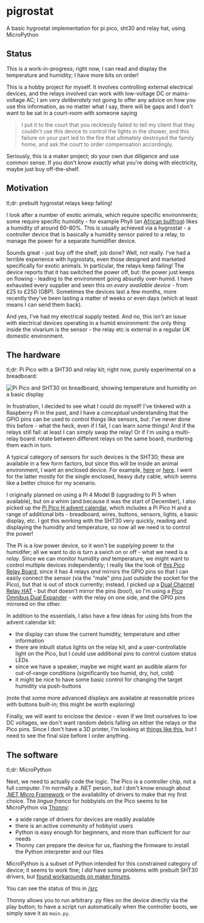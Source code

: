 # pigrostat
A basic hygrostat implementation for pi pico, sht30 and relay hat, using MicroPython

## Status

This is a work-in-progress; right now, I can read and display the temperature and humidity; I have more bits on order!

This is a hobby project for myself. It involves controlling external electrical devices, and the relays involved can work
with low-voltage DC or mains-voltage AC; I am *very deliberately* not going to offer any advice on how you use this information,
as no matter what I say, there will be gaps and I don't want to be sat in a court-room with someone saying

> I put it to the court that you recklessly failed to tell my client that they couldn't use this device to control the lights in the shower,
> and this failure on your part led to the fire that ultimately destroyed the family home, and ask the court to order compensation accordingly.

Seriously, this is a maker project; do your own due diligence and use common sense. If you don't know *exactly* what you're doing
with electricity, maybe just buy off-the-shelf.

## Motivation

tl;dr: prebuilt hygrostat relays keep failing!

I look after a number of exotic animals, which require specific environments; some require specific humidity - for example
Phyll (an [African bullfrog](https://en.wikipedia.org/wiki/African_bullfrog)) likes a humidity of around 60-80%. This is
usually achieved via a hygrostat - a controller device that is basically a humidity sensor paired to a relay, to manage the
power for a separate humidifier device.

Sounds great - just buy off the shelf, job done? Well, not really. I've had a terrible experience with hygrostats, even those
designed and marketed specifically for exotic animals. In particular, the relays keep failing! The device reports that it
has switched the power off, but: the power just keeps on flowing - leading to the environment going absurdly over-humid. I
have exhausted every supplier and seen this on *every available device* - from £25 to £250 (GBP). Sometimes the devices last
a few months, more recently they've been lasting a matter of weeks or even days (which at least means I can send them back).

And yes, I've had my electrical supply tested. And no, this isn't an issue with electrical devices operating in a humid
environment: the only thing inside the vivarium is the sensor - the relay etc is external in a regular UK domestic environment.

## The hardware

tl;dr: Pi Pico with a SHT30 and relay kit; right now, purely experimental on a breadboard:

![Pi Pico and SHT30 on breadboard, showing temperature and humidity on a basic display](img/breadboard.png)

In frustration, I decided to see what I could do myself! I've tinkered with a Raspberry Pi in the past, and I have a *conceptual*
understanding that the GPIO pins can be used to control things like sensors, but: I've never done this before - what the heck,
even if I fail, I can learn some things! And if the relays still fail: at least I can simply swap the relay! Or if I'm using a multi-relay
board: rotate between different relays on the same board, murdering them each in turn.

A typical category of sensors for such devices is the SHT30; these are available in a few form factors, but since this will be
inside an animal environment, I want an enclosed device. For example, [here](https://thepihut.com/products/sht30-temperature-and-humidity-sensor-wired-enclosed-shell)
or [here](https://thepihut.com/products/sht-30-mesh-protected-weather-proof-temperature-humidity-sensor). I went for the latter
mostly for the single enclosed, heavy duty cable, which seems like a better choice for my scenario.

I originally planned on using a Pi 4 Model B (upgrading to Pi 5 when available), but on a whim (and because it was the start of December),
I also picked up the [Pi Pico H advent calendar](https://thepihut.com/products/maker-advent-calendar-includes-raspberry-pi-pico-h), which includes
a Pi Pico H and a range of additional bits - breadboard, wires, buttons, sensors, lights, a basic display, etc. I got this working with
the SHT30 very quickly, reading and displaying the humidity and temperature, so now all we need is to control the power!

The Pi is a low power device, so it won't be *supplying* power to the humidifer; all we want to do is turn a swich on or off - what we
need is a *relay*. Since we can monitor humidity *and* temperature, we might want to control multiple devices independently; I really
like the look of [this Pico Relay Board](https://thepihut.com/products/raspberry-pi-pico-relay-board), since it has 4 relays *and* mirrors
the GPIO pins so that I can easily connect the sensor (via the "male" pins just outside the socket for the Pico), but that is out of stock
currently; instead, I picked up a [Dual Channel Relay HAT](https://thepihut.com/products/dual-channel-relay-hat-for-raspberry-pi-pico) - but *that*
doesn't mirror the pins (boo!), so I'm using a [Pico Omnibus Dual Expander](https://thepihut.com/products/pico-omnibus-dual-expander) - with the
relay on one side, and the GPIO pins mirrored on the other.

In addition to the essentials, I also have a few ideas for using bits from the advent calendar kit:

- the display can show the current humidity, temperature and other information
- there are inbuilt status lights on the relay kit, and a user-controllable light on the Pico, but I could use additional pins to control custom status LEDs
- since we have a speaker, maybe we might want an audible alarm for out-of-range conditions (significantly too humid, dry, hot, cold)
- it might be nice to have some basic control for changing the target humidity via push-buttons

(note that some more advanced displays are available at reasonable prices with buttons built-in; this might be worth exploring)

Finally, we will want to enclose the device - even if we limit ourselves to low DC voltages, we don't want random debris falling on either the relays
or the Pico pins. Since I don't have a 3D printer, I'm looking at [things like this](https://www.switchelectronics.co.uk/pages/search-results-page?q=enclosure),
but I need to see the final size before I order anything.

## The software

tl;dr: MicroPython

Next, we need to actually code the logic. The Pico is a controller chip, not a full computer. I'm normally a .NET person, but I don't know
enough about [.NET Micro Framework](https://en.wikipedia.org/wiki/.NET_Micro_Framework) or the availability of drivers to make that my first choice.
The *lingua franca* for hobbyists on the Pico seems to be MicroPython via [Thonny](https://thonny.org/):

- a wide range of drivers for devices are readily available
- there is an active community of hobbyist users
- Python is easy enough for beginners, and more than sufficient for our needs
- Thonny can prepare the device for us, flashing the firmware to install the Python interpreter and our files

MicroPython is a subset of Python intended for this constrained category of device; it seems to work fine; I *did* have some problems with
prebuilt SHT30 drivers, but [found workarounds on maker forums](https://forum.micropython.org/viewtopic.php?f=21&t=12900&sid=cea18d6e14c53784f6e70ef1f50837c7&start=10#p70260).

You can see the status of this in [/src](https://github.com/mgravell/pigrostat/blob/main/src/)

Thonny allows you to run arbitrary .py files on the device directly via the play button; to have a script run automatically when the controller boots,
we simply save it as `main.py`.
